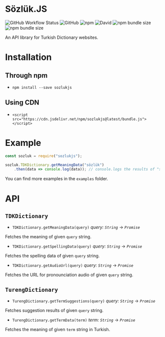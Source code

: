 # Sözlük.JS

![GitHub Workflow Status](https://img.shields.io/github/workflow/status/AtakanErmis/sozlukjs/CI) ![GitHub](https://img.shields.io/github/license/AtakanErmis/sozlukjs) ![npm](https://img.shields.io/npm/v/sozlukjs) ![David](https://img.shields.io/david/AtakanErmis/sozlukjs) ![npm bundle size](https://img.shields.io/bundlephobia/min/sozlukjs) ![npm bundle size](https://img.shields.io/bundlephobia/minzip/sozlukjs)

An API library for Turkish Dictionary websites.

# Installation


## Through npm

- `npm install --save sozlukjs`

## Using CDN

- `<script src="https://cdn.jsdelivr.net/npm/sozlukjs@latest/bundle.js"></script>`


# Example

```javascript
const sozluk = require("sozlukjs");

sozluk.TDKDictionary.getMeaningData("sözlük")
    .then(data => console.log(data)); // console.logs the results of "sözlük" as JSON.
```

You can find more examples in the `examples` folder.


# API


## `TDKDictionary`

- `TDKDictionary.getMeaningData(query)` *query: `String`* -> *`Promise`*

Fetches the meaning of given `query` string.

- `TDKDictionary.getSpellingData(query)` *query: `String`* -> *`Promise`*

Fetches the spelling data of given `query` string.

- `TDKDictionary.getAudioUrl(query)` *query: `String`* -> *`Promise`*

Fetches the URL for pronounciation audio of given `query` string.

## `TurengDictionary`

- `TurengDictionary.getTermSuggestions(query)` *query: `String`* -> *`Promise`*

Fetches suggestion results of given `query` string. 

- `TurengDictionary.getTermData(term)` *term: `String`* -> *`Promise`*

Fetches the meaning of given `term` string in Turkish.
